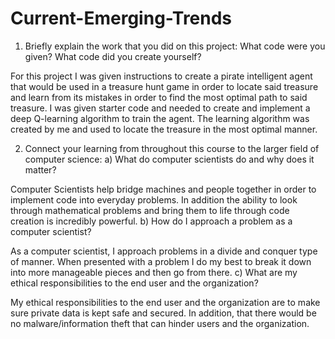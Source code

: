 # Current-Emerging-Trends

1) Briefly explain the work that you did on this project: What code were you given? What code did you create yourself?

For this project I was given instructions to create a pirate intelligent agent that would be used in a treasure hunt game in order to locate said treasure and learn from its mistakes in order to find the most optimal path to said treasure. I was given starter code and needed to create and implement a deep Q-learning algorithm to train the agent. The learning algorithm was created by me and used to locate the treasure in the most optimal manner. 

2) Connect your learning from throughout this course to the larger field of computer science:
a) What do computer scientists do and why does it matter?

Computer Scientists help bridge machines and people together in order to implement  code into everyday problems. In addition the ability to look through mathematical problems and bring them to life through code creation is incredibly powerful.
b) How do I approach a problem as a computer scientist?


As a computer scientist, I approach problems in a divide and conquer type of manner. When presented with a problem I do my best to break it down into more manageable pieces and then go from there.
c) What are my ethical responsibilities to the end user and the organization?

My ethical responsibilities to the end user and the organization are to make sure private data is kept safe and secured. In addition, that there would be no malware/information theft that can hinder users and the organization. 

